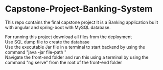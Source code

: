 # Capstone-Project-Banking-System
This repo contains the final capstone project It is a Banking application built with angular and spring-boot with MySQL database.

For running this project download all files from the deployment<br>
Use SQL dump file to create the database<br>
Use the executable Jar file in a terminal  to start backend by using the command "java -jar file-path "<br>
Navigate the front-end folder and run this using a terminal by using the command "ng serve" from the root of the front-end folder<br>

